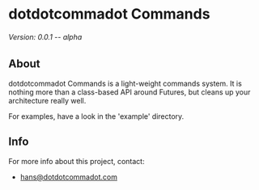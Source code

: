# dotdotcommadot Commands

###### Version: 0.0.1 -- alpha

## About

dotdotcommadot Commands is a light-weight commands system.
It is nothing more than a class-based API around Futures, but cleans up your architecture really well.
	
For examples, have a look in the 'example' directory.

## Info
	
For more info about this project, contact:

- [hans@dotdotcommadot.com](mailto:hans@dotdotcommadot.com)
